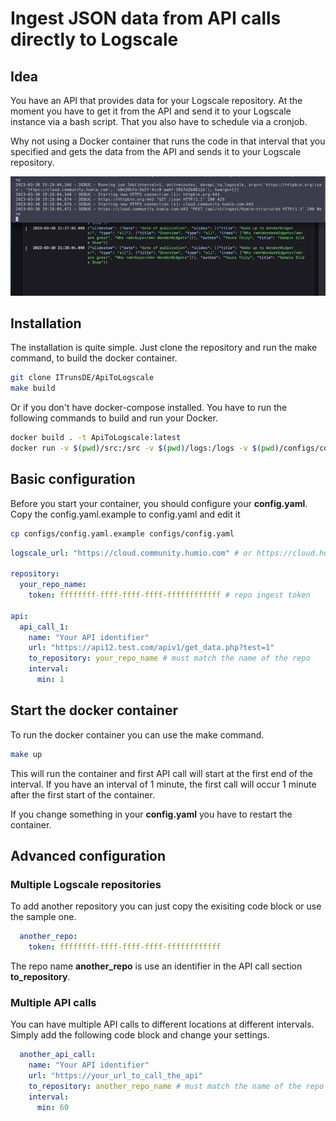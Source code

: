 # Ingest JSON data from API calls directly to Logscale

## Idea
You have an API that provides data for your Logscale repository. At the moment you have to get it from the API and send it to your Logscale instance via a bash script. That you also have to schedule via a cronjob.

Why not using a Docker container that runs the code in that interval that you specified and gets the data from the API and sends it to your Logscale repository.

![Check logs with ingest in LogScale](/images/Logscale_Ingest.gif)

## Installation

The installation is quite simple. Just clone the repository and run the make command, to build the docker container.

```bash
git clone ITrunsDE/ApiToLogscale
make build
```

Or if you don't have docker-compose installed. You have to run the following commands to build and run your Docker.

```bash
docker build . -t ApiToLogscale:latest
docker run -v $(pwd)/src:/src -v $(pwd)/logs:/logs -v $(pwd)/configs/config.yaml:/src/config.yaml ApiToLogscale
```

## Basic configuration

Before you start your container, you should configure your **config.yaml**. Copy the config.yaml.example to config.yaml and edit it

```bash
cp configs/config.yaml.example configs/config.yaml
```

```yaml
logscale_url: "https://cloud.community.humio.com" # or https://cloud.humio.com

repository:
  your_repo_name:
    token: ffffffff-ffff-ffff-ffff-ffffffffffff # repo ingest token

api:
  api_call_1:
    name: "Your API identifier"
    url: "https://api12.test.com/apiv1/get_data.php?test=1"
    to_repository: your_repo_name # must match the name of the repo
    interval:
      min: 1
```

## Start the docker container

To run the docker container you can use the make command.

```bash
make up
```

This will run the container and first API call will start at the first end of the interval. If you have an interval of 1 minute, the first call will occur 1 minute after the first start of the container.

If you change something in your **config.yaml** you have to restart the container.

## Advanced configuration

### Multiple Logscale repositories

To add another repository you can just copy the exisiting code block or use the sample one.

```yaml
  another_repo:
    token: ffffffff-ffff-ffff-ffff-ffffffffffff
```

The repo name **another_repo** is use an identifier in the API call section **to_repository**.


### Multiple API calls

You can have multiple API calls to different locations at different intervals. Simply add the following code block and change your settings.

```yaml
  another_api_call:
    name: "Your API identifier"
    url: "https://your_url_to_call_the_api"
    to_repository: another_repo_name # must match the name of the repo
    interval:
      min: 60
```

